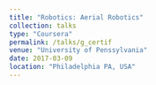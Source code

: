 ```yaml
---
title: "Robotics: Aerial Robotics"
collection: talks
type: "Coursera"
permalink: /talks/g_certif
venue: "University of Penssylvania"
date: 2017-03-09
location: "Philadelphia PA, USA"
---
```



